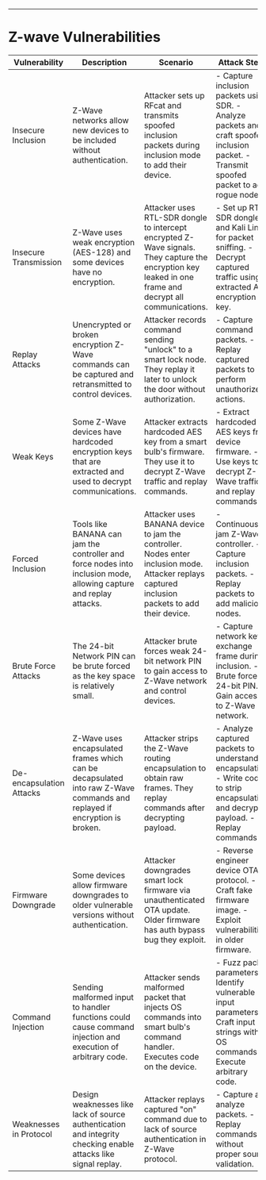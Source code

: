 ---
# Z-wave Vulnerabilities


| Vulnerability         | Description                                                                                                      | Scenario                                                                                                               | Attack Steps                                                                                                                                    |
|-----------------------|------------------------------------------------------------------------------------------------------------------|------------------------------------------------------------------------------------------------------------------------|-------------------------------------------------------------------------------------------------------------------------------------------------|
| Insecure Inclusion    | Z-Wave networks allow new devices to be included without authentication.                                           | Attacker sets up RFcat and transmits spoofed inclusion packets during inclusion mode to add their device.            | - Capture inclusion packets using SDR. - Analyze packets and craft spoofed inclusion packet. - Transmit spoofed packet to add rogue node.        |
| Insecure Transmission | Z-Wave uses weak encryption (AES-128) and some devices have no encryption.                                         | Attacker uses RTL-SDR dongle to intercept encrypted Z-Wave signals. They capture the encryption key leaked in one frame and decrypt all communications. | - Set up RTL-SDR dongle and Kali Linux for packet sniffing. - Decrypt captured traffic using extracted AES encryption key.                        |
| Replay Attacks        | Unencrypted or broken encryption Z-Wave commands can be captured and retransmitted to control devices.           | Attacker records command sending "unlock" to a smart lock node. They replay it later to unlock the door without authorization. | - Capture command packets. - Replay captured packets to perform unauthorized actions.                                                           |
| Weak Keys             | Some Z-Wave devices have hardcoded encryption keys that are extracted and used to decrypt communications.         | Attacker extracts hardcoded AES key from a smart bulb's firmware. They use it to decrypt Z-Wave traffic and replay commands. | - Extract hardcoded AES keys from device firmware. - Use keys to decrypt Z-Wave traffic and replay commands.                                     |
| Forced Inclusion      | Tools like BANANA can jam the controller and force nodes into inclusion mode, allowing capture and replay attacks. | Attacker uses BANANA device to jam the controller. Nodes enter inclusion mode. Attacker replays captured inclusion packets to add their device. | - Continuously jam Z-Wave controller. - Capture inclusion packets. - Replay packets to add malicious nodes.                                      |
| Brute Force Attacks   | The 24-bit Network PIN can be brute forced as the key space is relatively small.                                   | Attacker brute forces weak 24-bit network PIN to gain access to Z-Wave network and control devices.                   | - Capture network key exchange frame during inclusion. - Brute force 24-bit PIN. - Gain access to Z-Wave network.                                |
| De-encapsulation Attacks | Z-Wave uses encapsulated frames which can be decapsulated into raw Z-Wave commands and replayed if encryption is broken. | Attacker strips the Z-Wave routing encapsulation to obtain raw frames. They replay commands after decrypting payload.  | - Analyze captured packets to understand encapsulation. - Write code to strip encapsulation and decrypt payload. - Replay commands.               |
| Firmware Downgrade    | Some devices allow firmware downgrades to older vulnerable versions without authentication.                        | Attacker downgrades smart lock firmware via unauthenticated OTA update. Older firmware has auth bypass bug they exploit. | - Reverse engineer device OTA protocol. - Craft fake firmware image. - Exploit vulnerabilities in older firmware.                              |
| Command Injection     | Sending malformed input to handler functions could cause command injection and execution of arbitrary code.       | Attacker sends malformed packet that injects OS commands into smart bulb's command handler. Executes code on the device. | - Fuzz packet parameters. - Identify vulnerable input parameters. - Craft input strings with OS commands. - Execute arbitrary code.         |
| Weaknesses in Protocol | Design weaknesses like lack of source authentication and integrity checking enable attacks like signal replay.    | Attacker replays captured "on" command due to lack of source authentication in Z-Wave protocol.                       | - Capture and analyze packets. - Replay commands without proper source validation.                                                               |


